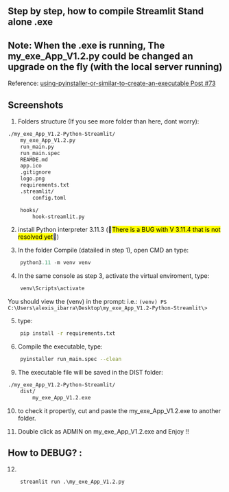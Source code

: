 ﻿## Step by step, how to compile Streamlit Stand alone .exe
## Note: When the .exe is running, The my_exe_App_V1.2.py could be changed an upgrade on the fly (with the local server running)

Reference:
[using-pyinstaller-or-similar-to-create-an-executable Post #73](https://discuss.streamlit.io/t/using-pyinstaller-or-similar-to-create-an-executable/902/73)

## Screenshots
[](https://github.com/axisSN01/Streamlit.exe/blob/main/static/Captura.PNG)




1. Folders structure (If you see more folder than here, dont worry): 
```sh
./my_exe_App_V1.2-Python-Streamlit/
    my_exe_App_V1.2.py
    run_main.py
    run_main.spec
    REAMDE.md
    app.ico
    .gitignore
    logo.png
    requirements.txt
    .streamlit/
        config.toml

    hooks/
        hook-streamlit.py
```

2. install Python interpreter 3.11.3  (🚨<mark>There is a BUG with V 3.11.4 that is not resolved yet</mark>🚨)

3. In the folder Compile (datailed in step 1), open CMD an type: 
```py 
    python3.11 -m venv venv
```
4. In the same console as step 3, activate the virtual enviroment, type:
```sh 
    venv\Scripts\activate
```
You should view the (venv) in the prompt: i.e.: ```(venv) PS C:\Users\alexis_ibarra\Desktop\my_exe_App_V1.2-Python-Streamlit\>```

5. type:  
```sh
    pip install -r requirements.txt
```

6. Compile the executable, type:
```sh
    pyinstaller run_main.spec --clean
```
9. The executable file will be saved in the DIST folder: 
```sh
./my_exe_App_V1.2-Python-Streamlit/
    dist/
        my_exe_App_V1.2.exe
```

10. to check it propertly, cut and paste the my_exe_App_V1.2.exe to another folder.

11. Double click as ADMIN on my_exe_App_V1.2.exe and Enjoy !!


## How to DEBUG? : 

12. 
```
    streamlit run .\my_exe_App_V1.2.py
```


